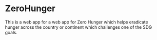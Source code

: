 # ZeroHunger
This is a web app for a web app for Zero Hunger which helps eradicate hunger across the country or continent which challenges one of the SDG goals. 
